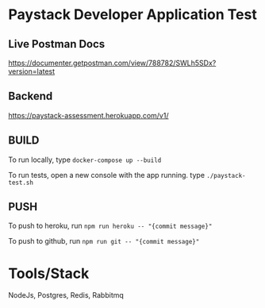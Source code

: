 # Paystack Developer Application Test

## Live Postman Docs 
https://documenter.getpostman.com/view/788782/SWLh5SDx?version=latest
## Backend 
https://paystack-assessment.herokuapp.com/v1/
## BUILD 
To run locally, type `docker-compose up --build`

To run tests, open a new console with the app running. type `./paystack-test.sh`

## PUSH 
To push to heroku, run `npm run heroku -- "{commit message}"`

To push to github, run `npm run git -- "{commit message}"`


# Tools/Stack
NodeJs, Postgres, Redis, Rabbitmq
